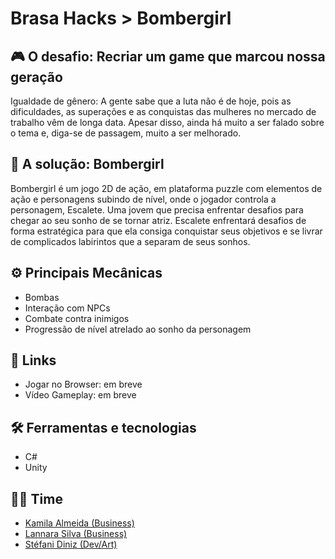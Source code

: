 # Brasa Hacks > Bombergirl

## 🎮 O desafio: Recriar um game que marcou nossa geração
Igualdade de gênero: A gente sabe que a luta não é de hoje, pois as dificuldades, as superações e as conquistas das mulheres no mercado de trabalho vêm de longa data. Apesar disso, ainda há muito a ser falado sobre o tema e, diga-se de passagem, muito a ser melhorado.

## 👧 A solução: Bombergirl
Bombergirl é um jogo 2D de ação, em plataforma puzzle com elementos de ação e personagens subindo de nível, onde o jogador controla a personagem, Escalete.
Uma jovem que precisa enfrentar desafios para chegar ao seu sonho de se tornar atriz. Escalete enfrentará desafios de forma estratégica para que ela consiga conquistar seus objetivos e se livrar de complicados labirintos que a separam de seus sonhos.

## ⚙ Principais Mecânicas
- Bombas
- Interação com NPCs
- Combate contra inimigos
- Progressão de nível atrelado ao sonho da personagem

## 🔗 Links
- Jogar no Browser: em breve
- Vídeo Gameplay: em breve

## 🛠 Ferramentas e tecnologias
- C# 
- Unity

## 💪🏿 Time
- [Kamila Almeida (Business)](https://www.linkedin.com/in/kamila-almeida-79023b169)
- [Lannara Silva (Business)](https://www.linkedin.com/in/lannara-silva/)
- [Stéfani Diniz (Dev/Art)](https://www.linkedin.com/in/stefani-diniz/)